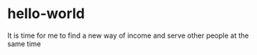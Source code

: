 # hello-world
It is time for me to find a new way of income and serve other people at the same time
